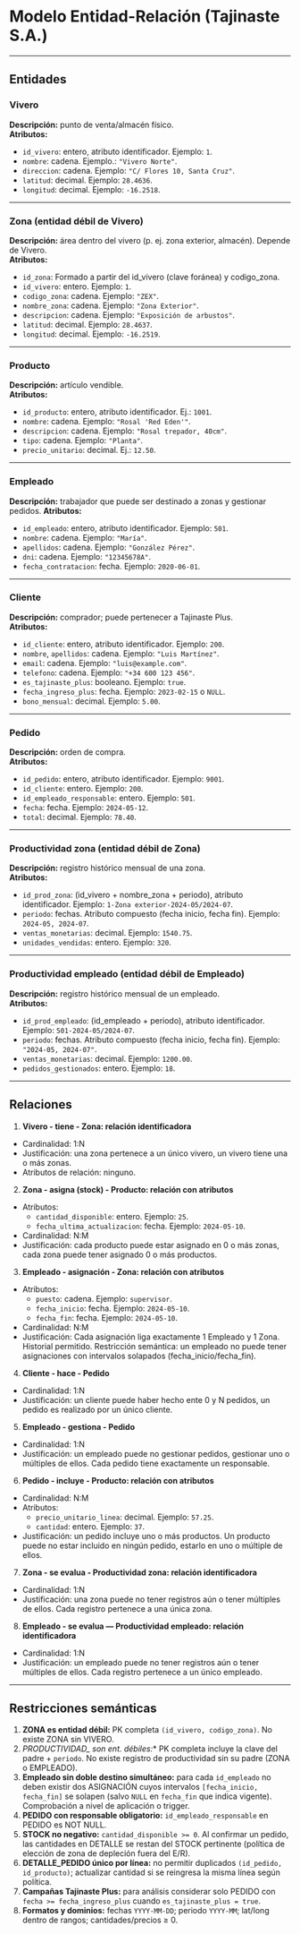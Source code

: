 # Modelo Entidad-Relación (Tajinaste S.A.) 

---

## Entidades

### Vivero  
**Descripción:** punto de venta/almacén físico.  
**Atributos:**  
- `id_vivero`: entero, atributo identificador. Ejemplo: `1`.  
- `nombre`: cadena. Ejemplo.: `"Vivero Norte"`.  
- `direccion`: cadena. Ejemplo: `"C/ Flores 10, Santa Cruz"`.  
- `latitud`: decimal. Ejemplo: `28.4636`.  
- `longitud`: decimal. Ejemplo: `-16.2518`.

---

### Zona (entidad débil de Vivero)  
**Descripción:** área dentro del vivero (p. ej. zona exterior, almacén). Depende de Vivero.  
**Atributos:**  
- `id_zona`: Formado a partir del id_vivero (clave foránea) y codigo_zona.
- `id_vivero`: entero. Ejemplo: `1`.  
- `codigo_zona`: cadena. Ejemplo: `"ZEX"`.  
- `nombre_zona`: cadena. Ejemplo: `"Zona Exterior"`.  
- `descripcion`: cadena. Ejemplo: `"Exposición de arbustos"`.  
- `latitud`: decimal. Ejemplo: `28.4637`.  
- `longitud`: decimal. Ejemplo: `-16.2519`.

---

### Producto  
**Descripción:** artículo vendible.    
**Atributos:**  
- `id_producto`: entero, atributo identificador. Ej.: `1001`.  
- `nombre`: cadena. Ejemplo: `"Rosal 'Red Eden'"`.  
- `descripcion`: cadena. Ejemplo: `"Rosal trepador, 40cm"`.  
- `tipo`: cadena. Ejemplo: `"Planta"`.  
- `precio_unitario`: decimal. Ej.: `12.50`.

---

### Empleado  
**Descripción:** trabajador que puede ser destinado a zonas y gestionar pedidos.
**Atributos:**  
- `id_empleado`: entero, atributo identificador. Ejemplo: `501`.  
- `nombre`: cadena. Ejemplo: `"María"`.  
- `apellidos`: cadena. Ejemplo: `"González Pérez"`.  
- `dni`: cadena. Ejemplo: `"12345678A"`.  
- `fecha_contratacion`: fecha. Ejemplo: `2020-06-01`.

---

### Cliente  
**Descripción:** comprador; puede pertenecer a Tajinaste Plus.  
**Atributos:**  
- `id_cliente`: entero, atributo identificador. Ejemplo: `200`.  
- `nombre`, `apellidos`: cadena. Ejemplo: `"Luis Martínez"`.  
- `email`: cadena. Ejemplo: `"luis@example.com"`.  
- `telefono`: cadena. Ejemplo: `"+34 600 123 456"`.  
- `es_tajinaste_plus`: booleano. Ejemplo: `true`.  
- `fecha_ingreso_plus`: fecha. Ejemplo: `2023-02-15` o `NULL`.  
- `bono_mensual`: decimal. Ejemplo: `5.00`.

---

### Pedido  
**Descripción:** orden de compra.  
**Atributos:**  
- `id_pedido`: entero, atributo identificador. Ejemplo: `9001`.  
- `id_cliente`: entero. Ejemplo: `200`.  
- `id_empleado_responsable`: entero. Ejemplo: `501`.  
- `fecha`: fecha. Ejemplo: `2024-05-12`.  
- `total`: decimal. Ejemplo: `78.40`.  

---

### Productividad zona (entidad débil de Zona)  
**Descripción:** registro histórico mensual de una zona.   
**Atributos:**
- `id_prod_zona`: (id_vivero + nombre_zona + periodo), atributo identificador. Ejemplo: `1-Zona exterior-2024-05/2024-07`.
- `periodo`: fechas. Atributo compuesto (fecha inicio, fecha fin). Ejemplo: `2024-05, 2024-07`.  
- `ventas_monetarias`: decimal. Ejemplo: `1540.75`.  
- `unidades_vendidas`: entero. Ejemplo: `320`.  

---

### Productividad empleado (entidad débil de Empleado)  
**Descripción:** registro histórico mensual de un empleado.  
**Atributos:**  
- `id_prod_empleado`: (id_empleado + periodo), atributo identificador. Ejemplo: `501-2024-05/2024-07`.  
- `periodo`: fechas. Atributo compuesto (fecha inicio, fecha fin). Ejemplo: `"2024-05, 2024-07"`.  
- `ventas_monetarias`: decimal. Ejemplo: `1200.00`.  
- `pedidos_gestionados`: entero. Ejemplo: `18`. 

---

## Relaciones

1. **Vivero - tiene - Zona: relación identificadora**
- Cardinalidad: 1:N
- Justificación: una zona pertenece a un único vivero, un vivero tiene una o más zonas.
- Atributos de relación: ninguno.

2. **Zona - asigna (stock) - Producto: relación con atributos**
- Atributos:  
  - `cantidad_disponible`: entero. Ejemplo: `25`.  
  - `fecha_ultima_actualizacion`: fecha. Ejemplo: `2024-05-10`.
- Cardinalidad: N:M
- Justificación: cada producto puede estar asignado en 0 o más zonas, cada zona puede tener asignado 0 o más productos.

3. **Empleado - asignación - Zona: relación con atributos**   
- Atributos:
  - `puesto`: cadena. Ejemplo: `supervisor`.  
  - `fecha_inicio`: fecha. Ejemplo: `2024-05-10`.
  - `fecha_fin`: fecha. Ejemplo: `2024-05-10`.
- Cardinalidad: N:M
- Justificación: Cada asignación liga exactamente 1 Empleado y 1 Zona. Historial permitido. Restricción semántica: un empleado no puede tener asignaciones con intervalos solapados (fecha_inicio/fecha_fin).

4. **Cliente - hace - Pedido**
- Cardinalidad: 1:N
- Justificación: un cliente puede haber hecho ente 0 y N pedidos, un pedido es realizado por un único cliente.

5. **Empleado - gestiona - Pedido**  
- Cardinalidad: 1:N
- Justificación: un empleado puede no gestionar pedidos, gestionar uno o múltiples de ellos. Cada pedido tiene exactamente un responsable.

6. **Pedido - incluye - Producto: relación con atributos**
- Cardinalidad: N:M
- Atributos:
  - `precio_unitario_linea`: decimal. Ejemplo: `57.25`.  
  - `cantidad`: entero. Ejemplo: `37`. 
- Justificación: un pedido incluye uno o más productos. Un producto puede no estar incluido en ningún pedido, estarlo en uno o múltiple de ellos.

7. **Zona - se evalua - Productividad zona: relación identificadora**
- Cardinalidad: 1:N
- Justificación: una zona puede no tener registros aún o tener múltiples de ellos. Cada registro pertenece a una única zona.

8. **Empleado - se evalua — Productividad empleado: relación identificadora** 
- Cardinalidad: 1:N
- Justificación: un empleado puede no tener registros aún o tener múltiples de ellos. Cada registro pertenece a un único empleado.

---

## Restricciones semánticas

1. **ZONA es entidad débil:** PK completa `(id_vivero, codigo_zona)`. No existe ZONA sin VIVERO.  
2. **PRODUCTIVIDAD_* son ent. débiles:** PK completa incluye la clave del padre + `periodo`. No existe registro de productividad sin su padre (ZONA o EMPLEADO).  
3. **Empleado sin doble destino simultáneo:** para cada `id_empleado` no deben existir dos ASIGNACIÓN cuyos intervalos `[fecha_inicio, fecha_fin]` se solapen (salvo `NULL` en `fecha_fin` que indica vigente). Comprobación a nivel de aplicación o trigger.  
4. **PEDIDO con responsable obligatorio:** `id_empleado_responsable` en PEDIDO es NOT NULL.  
5. **STOCK no negativo:** `cantidad_disponible >= 0`. Al confirmar un pedido, las cantidades en DETALLE se restan del STOCK pertinente (política de elección de zona de depleción fuera del E/R).  
6. **DETALLE_PEDIDO único por línea:** no permitir duplicados `(id_pedido, id_producto)`; actualizar cantidad si se reingresa la misma línea según política.  
7. **Campañas Tajinaste Plus:** para análisis considerar solo PEDIDO con `fecha >= fecha_ingreso_plus` cuando `es_tajinaste_plus = true`.  
8. **Formatos y dominios:** fechas `YYYY-MM-DD`; periodo `YYYY-MM`; lat/long dentro de rangos; cantidades/precios ≥ 0.
